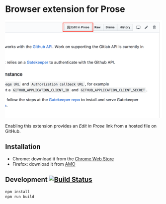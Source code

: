# Browser extension for Prose

![Screenshot](docs/screenshot-1280x800.png)

Enabling this extension provides an _Edit in Prose_ link from a hosted file on GitHub.

## Installation

- Chrome: download it from the [Chrome Web Store](https://chrome.google.com/webstore/detail/prose/onippmookoohgjgccejcjmlpoohbjgjn)
- Firefox: download it from [AMO](https://addons.mozilla.org/en-US/firefox/addon/prose/)

## Development [![Build Status](https://www.travis-ci.org/prose/browser-extensions.svg?branch=master)](https://www.travis-ci.org/prose/browser-extensions)

```bash
npm install
npm run build
```
